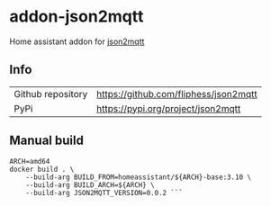 # addon-json2mqtt

Home assistant addon for [json2mqtt](https://github.com/flapperdeflipper/json2mqtt)

## Info

|     |     |
| --- | --- |
| Github repository | https://github.com/fliphess/json2mqtt |
| PyPi | https://pypi.org/project/json2mqtt |

## Manual build

```
ARCH=amd64
docker build . \
    --build-arg BUILD_FROM=homeassistant/${ARCH}-base:3.10 \
    --build-arg BUILD_ARCH=${ARCH} \
    --build-arg JSON2MQTT_VERSION=0.0.2 ```
